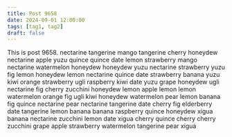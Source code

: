 ```yaml
---
title: Post 9658
date: 2024-09-01 12:00:00
tags: [tag1, tag2]
draft: false
---
```

This is post 9658.
nectarine
tangerine
mango
tangerine
cherry
honeydew
nectarine
apple
yuzu
quince
quince
date
lemon
strawberry
mango
nectarine
watermelon
honeydew
honeydew
yuzu
nectarine
strawberry
yuzu
fig
lemon
honeydew
lemon
nectarine
quince
date
strawberry
banana
yuzu
kiwi
orange
strawberry
ugli
raspberry
kiwi
date
yuzu
grape
honeydew
ugli
nectarine
fig
cherry
zucchini
honeydew
lemon
apple
lemon
lemon
watermelon
orange
fig
ugli
kiwi
honeydew
watermelon
pear
lemon
banana
fig
quince
nectarine
pear
nectarine
tangerine
date
cherry
fig
elderberry
date
tangerine
lemon
banana
banana
raspberry
quince
honeydew
xigua
banana
nectarine
zucchini
lemon
date
xigua
cherry
quince
cherry
cherry
zucchini
grape
apple
strawberry
watermelon
tangerine
pear
xigua
